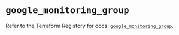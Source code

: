 # `google_monitoring_group`

Refer to the Terraform Registory for docs: [`google_monitoring_group`](https://registry.terraform.io/providers/hashicorp/google-beta/5.3.0/docs/resources/google_monitoring_group).
